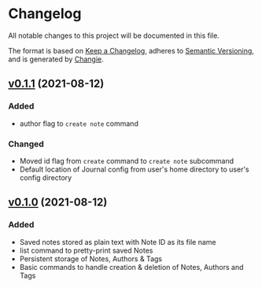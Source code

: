 # Changelog

All notable changes to this project will be documented in this file.

The format is based on [Keep a Changelog](https://keepachangelog.com/en/1.0.0/),
adheres to [Semantic Versioning](https://semver.org/spec/v2.0.0.html),
and is generated by [Changie](https://github.com/miniscruff/changie).

## [v0.1.1] (2021-08-12)

### Added

-   author flag to `create note` command

### Changed

-   Moved id flag from `create` command to `create note` subcommand
-   Default location of Journal config from user's home directory to user's config directory

## [v0.1.0] (2021-08-12)

### Added

-   Saved notes stored as plain text with Note ID as its file name
-   list command to pretty-print saved Notes
-   Persistent storage of Notes, Authors & Tags
-   Basic commands to handle creation & deletion of Notes, Authors and Tags

[v0.1.1]: https://github.com/paulebose/journal/releases/tag/v0.1.1
[v0.1.0]: https://github.com/paulebose/journal/releases/tag/v0.1.0
